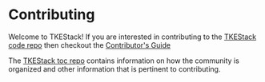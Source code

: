 # Contributing

Welcome to TKEStack! If you are interested in contributing to the [TKEStack code repo](README.md) then checkout the [Contributor's Guide](https://github.com/tkestack/toc/blob/master/CONTRIBUTING.md)

The [TKEStack toc repo](https://github.com/tkestack/toc) contains information on how the community is organized and other information that is pertinent to contributing.
